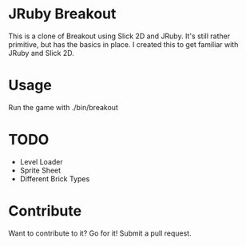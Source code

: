 # JRuby Breakout

This is a clone of Breakout using Slick 2D and JRuby. It's still rather 
primitive, but has the basics in place. I created this to get familiar with
JRuby and Slick 2D.

# Usage

Run the game with ./bin/breakout

# TODO

* Level Loader
* Sprite Sheet
* Different Brick Types

# Contribute

Want to contribute to it? Go for it! Submit a pull request.
